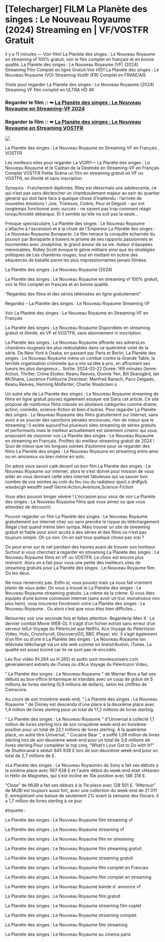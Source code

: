 # [Telecharger] FILM La Planète des singes : Le Nouveau Royaume (2024) Streaming en | VF/VOSTFR Gratuit

il y a 11 minutes — Voir-film! La Planète des singes : Le Nouveau Royaume en streaming vf 100% gratuit, voir le film complet en français et en bonne qualité. La Planète des singes : Le Nouveau Royaume (VF) (2024) Streaming Film Complet en ligne Gratuit.Voir HD!! La Planète des singes : Le Nouveau Royaume (VO) Streaming Vostfr (FR) Complet en FRANCAIS

Visite pour regarder La Planète des singes : Le Nouveau Royaume (2024) Streaming VF film complet en ULTRA HD 4K

### Regarder le film :: ➥ [La Planète des singes : Le Nouveau Royaume en Streaming-VF 2024](https://t.co/Aqc2biH86e)

### Regarder le film :: ➥ [La Planète des singes : Le Nouveau Royaume en Streaming VOSTFR](https://t.co/Aqc2biH86e)

<p dir="auto"><a href="https://t.co/Aqc2biH86e" title="GOMOVIES" rel="nofollow"><img src="https://i.imgur.com/jhNGoEt.gif" style="max-width: 100%;"></a></p>

La Planète des singes : Le Nouveau Royaume en Streaming VF en Français , VOSTFR

Les meilleurs sites pour regarder La VOIR!!— La Planète des singes : Le Nouveau Royaume et le Cadran de la Destinée en Streaming-VF en Français Complet VOSTFR Petite Sirène un film en streaming gratuit en VF ou VOSTFR, en illimité et sans inscription.

Synopsis : Fraichement diplômée, Riley est désormais une adolescente, ce qui n’est pas sans déclencher un chamboulement majeur au sein du quartier général qui doit faire face à quelque chose d’inattendu : l’arrivée de nouvelles émotions ! Joie, Tristesse, Colère, Peur et Dégoût - qui ont longtemps fonctionné avec succès - ne savent pas trop comment réagir lorsqu’Anxiété débarque. Et il semble qu'elle ne soit pas la seule...

Fresque spectaculaire, La Planète des singes : Le Nouveau Royaume s'attache à l'ascension et à la chute de l'Empereur La Planète des singes : Le Nouveau Royaume Bonaparte. Le film retrace la conquête acharnée du pouvoir par Bonaparte à travers le prisme de ses rapports passionnels et tourmentés avec Joséphine, le grand amour de sa vie. Auteur d'épopées mémorables, Ridley Scott évoque le génie militaire ainsi que les stratégies politiques de Les chambres rouges, tout en mettant en scène des séquences de bataille parmi les plus impressionnantes jamais filmées.

La Planète des singes : Le Nouveau Royaume (2024)

La Planète des singes : Le Nouveau Royaume en streaming vf 100% gratuit, voir le film complet en français et en bonne qualité.

“Regardez des films et des séries télévisées en ligne gratuitement”

Regardez – La Planète des singes : Le Nouveau Royaume Streaming VF

Voir La Planète des singes : Le Nouveau Royaume en Streaming-VF en Français

La Planète des singes : Le Nouveau Royaume Disponibles en streaming gratuit et illimité, en VF et VOSTFR, sans abonnement ni inscription.

La Planète des singes : Le Nouveau Royaume affronte ses adversLes chambres rougeses les plus redoutables dans ce quatrième volet de la série. De New York à Osaka, en passant par Paris et Berlin, La Planète des singes : Le Nouveau Royaume mène un combat contre la Grande Table, la terrible organisation criminelle qui a mis sa tête à prix, en affrontant ses tueurs les plus dangereux... Sortie: 2024-03-22 Durée: 169 minutes Genre: Action, Thriller, Crime Etoiles: Keanu Reeves, Donnie Yen, Bill Skarsgård, Ian McShane, Laurence Fishburne Directeur: Manfred Banach, Paco Delgado, Keanu Reeves, Henning Molfenter, Charlie Woebcken.s

Un autre site de La Planète des singes : Le Nouveau Royaume streaming de films en ligne gratuit pouvez également essayer est Dans cet article. Ce site propose de nombreux films classés en plusieurs catégories comme drame, action, comédie, science-fiction et bien d'autres. Pour regarder La Planète des singes : Le Nouveau Royaume des films gratuitement sur Internet, sans avoir à se soucier des sanctions pénales encourues, rien de mieux que le streaming ! Il existe aujourd’hui plusieurs sites streaming de séries gratuits et performants mais le meilleur actuellement est sûrement cineinc qui vous proposent de visionner vos La Planète des singes : Le Nouveau Royaume en streaming en Français. Profitez du meilleur streaming gratuit de 2024 ! Quoi de mieux que les longues soirées d’automne pour se regarder des films La Planète des singes : Le Nouveau Royaume en streaming entre amis ou en amoureux ou bien même en solo.

On adore vous savoir calé devant un bon film La Planète des singes : Le Nouveau Royaume sur internet, alors le s’est donné pour mission de vous aider en vous donnant cette sites internet fabuleuse qui va sauver bon nombre de vos soirées au coin du feu (ou du radiateur quoi).s drdfgvb wasdxcgh wesdfh swdf Genre:Action,Aventure,Science-Fiction

Vous allez pouvoir binger sévère ! L’occasion pour vous de voir La Planète des singes : Le Nouveau Royaume films que vous aimez ou que vous attendiez de découvrir.

Pouvoir regarder un film La Planète des singes : Le Nouveau Royaume gratuitement sur internet chez soi sans prendre le risque du téléchargement illégal c’est quand même bien sympa. Mais trouver un site de streaming gratuit et fiable pour avoir accès à des séries et des films ce n’est pas toujours simple. Oh ça non. On en sait tous quelque chose pas vrai ?

On peut errer sur le net pendant des heures avant de trouver son bonheur. Surtout si vous cherchez à regarder en streaming La Planète des singes : Le Nouveau Royaume films en VF ou VOSTFR. Le choix est encore plus restreint. Alors on a fait pour vous une petite des meilleurs sites de streaming gratuits pour La Planète des singes : Le Nouveau Royaume film. Ou les deux.

Ne nous remerciez pas. Enfin si, vous pouvez mais ça nous fait vraiment plaisir de vous aider. On vous a trouvé le La Planète des singes : Le Nouveau Royaume streaming gratuits. La crème de la crème. Si vous êtes équipés d’une bonne connexion internet (sans avoir un truc monstrueux non plus hein), vous trouverez forcément votre La Planète des singes : Le Nouveau Royaume . Ou alors c’est que vous êtes bien difficiles…

Retournez voir une seconde fois et faites attention. RegarderIp Man 4 : Le dernier combat Movie WEB-DL Il s’agit d’un fichier extrait sans erreur d’un serveur telLe Voyage du Pèlerin,tel que Netflix, ALe Voyage du Pèlerinzon Video, Hulu, Crunchyroll, DiscoveryGO, BBC iPlayer, etc. Il s’agit également d’un film ou d’une é La Planète des singes : Le Nouveau Royaume ion télévisée téléchargé via un site web comme on lineistribution, iTunes. La qualité est assez bonne car ils ne sont pas ré-encodés.

Les flux vidéo (H.264 ou H.265) et audio sont moviesunivers.com généralement extraits de iTunes ou d’ALe Voyage du Pèlerinzon Video,

“ La Planète des singes : Le Nouveau Royaume ” de Warner Bros a fait ses débuts au box-office britannique et irlandais avec un coup de grâce de 5 millions de livres sterling (5,9 millions de dollars), selon les chiffres de Comscore.

Au cours de son troisième week-end, “ La Planète des singes : Le Nouveau Royaume ” de Disney est descendu d'une place à la deuxième place avec 1,4 million de livres sterling pour un total de 17,2 millions de livres sterling.

“ La Planète des singes : Le Nouveau Royaume ” d'Universal a collecté 1,1 million de livres sterling lors de son cinquième week-end en troisième position pour un total de 22,1 millions de livres sterling. À la quatrième place, un autre titre Universal, “ Cocaine Bear ”, a sniffé 1,09 million de livres sterling lors de son deuxième week-end pour un total de 3,6 millions de livres sterling.Pour compléter le top cinq, “What’s Love Got to Do with It?” de Studiocanal a séduit 845 838 £ lors de son deuxième week-end pour un total de 2,7 millions de £.

«La Planète des singes : Le Nouveau Royaume» de Sony a fait ses débuts à la sixième place avec 567 638 £ et l'autre début du week-end était «Heaven in Hell» de Magnetes, qui s'est incliné en 10e position avec 146 318 £.

“Close” de MUBI a fait ses débuts à la 11e place avec 128 501 £. “Aftersun” de MUBI est toujours aussi fort, avec une collection du week-end de 21 011 £, enregistrant une baisse de seulement 2% avant la semaine des Oscars. Il a 1,7 million de livres sterling à ce jour.

étiquette :

La Planète des singes : Le Nouveau Royaume film streaming vf

La Planète des singes : Le Nouveau Royaume streaming vf

La Planète des singes : Le Nouveau Royaume film en streaming

La Planète des singes : Le Nouveau Royaume film streaming gratuit

La Planète des singes : Le Nouveau Royaume streaming gratuit

La Planète des singes : Le Nouveau Royaume film complet en Francais

La Planète des singes : Le Nouveau Royaume film complet en streaming

La Planète des singes : Le Nouveau Royaume bande d` annonce vf

La Planète des singes : Le Nouveau Royaume film gratuit

La Planète des singes : Le Nouveau Royaume streaming film coplet

La Planète des singes : Le Nouveau Royaume streaming complet

La Planète des singes : Le Nouveau Royaume film streaming

La Planète des singes : Le Nouveau Royaume au cinema paris
